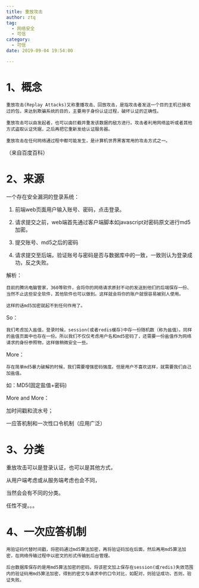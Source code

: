 ```yaml
---
title: 重放攻击
author: ztq
tag:
  - 网络安全
  - 可信
category:
  - 可信
date: 2019-09-04 19:54:00

---
```


# 1、概念

	重放攻击(Replay Attacks)又称重播攻击、回放攻击，是指攻击者发送一个目的主机已接收过的包，来达到欺骗系统的目的，主要用于身份认证过程，破坏认证的正确性。

	重放攻击可以由发起者，也可以由拦截并重发该数据的敌方进行。攻击者利用网络监听或者其他方式盗取认证凭据，之后再把它重新发给认证服务器。

	重放攻击在任何网络通过程中都可能发生，是计算机世界黑客常用的攻击方式之一。 

（来自百度百科）

# 2、来源

一个存在安全漏洞的登录系统：

1. 前端web页面用户输入账号、密码，点击登录。

2. 请求提交之前，web端首先通过客户端脚本如javascript对密码原文进行md5加密。

3. 提交账号、md5之后的密码

4. 请求提交至后端，验证账号与密码是否与数据库中的一致，一致则认为登录成功，反之失败。

解析：

	目前的腾讯电脑管家，360等软件，会将你的网络请求原封不动的发送到他们的后端保存一份、当然不止这些安全软件，其他软件也可以做到。这样就会将你的账户就很容易被别人使用。

	这样的话md5加密就起不到任何作用了。

So：

	我们考虑加入盐值，登录时候，session(或者redis缓存)中存一份随机数（称为盐值）。同样的盐值页面中也存在一份。所以我们不仅仅考虑用户名和md5密码了，还需要一份盐值作为网络请求的身份参照物，这样做稍微安全一些。

More：

	存在简单md5暴力破解的时候，我们需要增强密码强度。但是用户不喜欢这样，就需要我们自己加盐值。

如：MD5(固定盐值+密码)

More and More：

加时间戳和流水号；

一应答机制和一次性口令机制（应用广泛）

# 3、分类

重放攻击可以是登录认证，也可以是其他方式，

从用户端考虑或从服务端考虑也会不同，

当然会会有不同的分类。

任性不提。。。

# 4、一次应答机制

	用验证码代替时间戳，将密码通过md5算法加密，再将验证码加在后面，然后再用md5算法加密，在网络传输过程中以密文的形式传输到后台管理。

	后台数据库保存的是用md5算法加密的密码，将该密文加上保存在session(或redis)失效范围内的验证码用md5算法加密，得到的密文与请求中的口令对比，如配对，则验证成功，否则，验证失败。